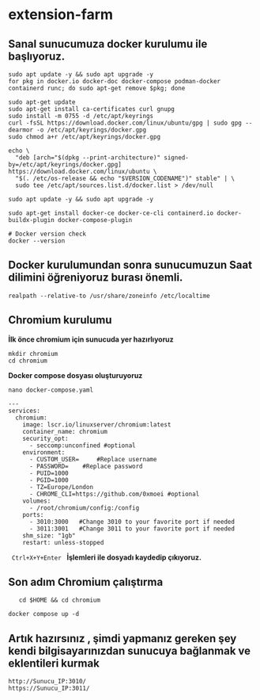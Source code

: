 # extension-farm

## Sanal sunucumuza docker kurulumu ile başlıyoruz. 

```
sudo apt update -y && sudo apt upgrade -y
for pkg in docker.io docker-doc docker-compose podman-docker containerd runc; do sudo apt-get remove $pkg; done

sudo apt-get update
sudo apt-get install ca-certificates curl gnupg
sudo install -m 0755 -d /etc/apt/keyrings
curl -fsSL https://download.docker.com/linux/ubuntu/gpg | sudo gpg --dearmor -o /etc/apt/keyrings/docker.gpg
sudo chmod a+r /etc/apt/keyrings/docker.gpg

echo \
  "deb [arch="$(dpkg --print-architecture)" signed-by=/etc/apt/keyrings/docker.gpg] https://download.docker.com/linux/ubuntu \
  "$(. /etc/os-release && echo "$VERSION_CODENAME")" stable" | \
  sudo tee /etc/apt/sources.list.d/docker.list > /dev/null

sudo apt update -y && sudo apt upgrade -y

sudo apt-get install docker-ce docker-ce-cli containerd.io docker-buildx-plugin docker-compose-plugin

# Docker version check
docker --version

```

## Docker kurulumundan sonra sunucumuzun Saat dilimini öğreniyoruz burası önemli.

```
realpath --relative-to /usr/share/zoneinfo /etc/localtime
```

## Chromium kurulumu

**İlk önce chromium için sunucuda yer hazırlıyoruz**

```
mkdir chromium
cd chromium
```

**Docker compose dosyası oluşturuyoruz**

```
nano docker-compose.yaml
```

```
---
services:
  chromium:
    image: lscr.io/linuxserver/chromium:latest
    container_name: chromium
    security_opt:
      - seccomp:unconfined #optional
    environment:
      - CUSTOM_USER=     #Replace username
      - PASSWORD=    #Replace password
      - PUID=1000
      - PGID=1000
      - TZ=Europe/London
      - CHROME_CLI=https://github.com/0xmoei #optional
    volumes:
      - /root/chromium/config:/config
    ports:
      - 3010:3000   #Change 3010 to your favorite port if needed
      - 3011:3001   #Change 3011 to your favorite port if needed
    shm_size: "1gb"
    restart: unless-stopped
 ```

   <code> Ctrl+X+Y+Enter </code> **İşlemleri ile dosyadı kaydedip çıkıyoruz.**

   ## Son adım Chromium çalıştırma 

```
   cd $HOME && cd chromium

docker compose up -d
```

## Artık hazırsınız , şimdi yapmanız gereken şey kendi bilgisayarınızdan sunucuya bağlanmak ve eklentileri kurmak
```
http://Sunucu_IP:3010/
https://Sunucu_IP:3011/
```
